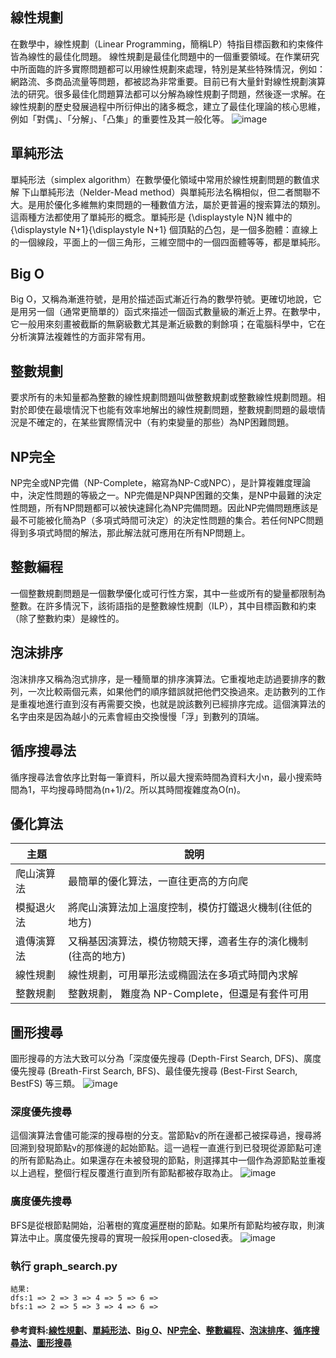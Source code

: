 ## 線性規劃
在數學中，線性規劃（Linear Programming，簡稱LP）特指目標函數和約束條件皆為線性的最佳化問題。
線性規劃是最佳化問題中的一個重要領域。在作業研究中所面臨的許多實際問題都可以用線性規劃來處理，特別是某些特殊情況，例如：網路流、多商品流量等問題，都被認為非常重要。目前已有大量針對線性規劃演算法的研究。很多最佳化問題算法都可以分解為線性規劃子問題，然後逐一求解。在線性規劃的歷史發展過程中所衍伸出的諸多概念，建立了最佳化理論的核心思維，例如「對偶」、「分解」、「凸集」的重要性及其一般化等。
![image](https://user-images.githubusercontent.com/47874872/123458617-d325e500-d617-11eb-9db3-205cfbcd7737.png)
## 單純形法
單純形法（simplex algorithm）在數學優化領域中常用於線性規劃問題的數值求解
下山單純形法（Nelder-Mead method）與單純形法名稱相似，但二者關聯不大。是用於優化多維無約束問題的一種數值方法，屬於更普遍的搜索算法的類別。這兩種方法都使用了單純形的概念。單純形是 {\displaystyle N}N 維中的 {\displaystyle N+1}{\displaystyle N+1} 個頂點的凸包，是一個多胞體：直線上的一個線段，平面上的一個三角形，三維空間中的一個四面體等等，都是單純形。
## Big O
Big O，又稱為漸進符號，是用於描述函式漸近行為的數學符號。更確切地說，它是用另一個（通常更簡單的）函式來描述一個函式數量級的漸近上界。在數學中，它一般用來刻畫被截斷的無窮級數尤其是漸近級數的剩餘項；在電腦科學中，它在分析演算法複雜性的方面非常有用。
## 整數規劃
要求所有的未知量都為整數的線性規劃問題叫做整數規劃或整數線性規劃問題。相對於即使在最壞情況下也能有效率地解出的線性規劃問題，整數規劃問題的最壞情況是不確定的，在某些實際情況中（有約束變量的那些）為NP困難問題。
## NP完全
NP完全或NP完備（NP-Complete，縮寫為NP-C或NPC），是計算複雜度理論中，決定性問題的等級之一。NP完備是NP與NP困難的交集，是NP中最難的決定性問題，所有NP問題都可以被快速歸化為NP完備問題。因此NP完備問題應該是最不可能被化簡為P（多項式時間可決定）的決定性問題的集合。若任何NPC問題得到多項式時間的解法，那此解法就可應用在所有NP問題上。
## 整數編程
一個整數規劃問題是一個數學優化或可行性方案，其中一些或所有的變量都限制為整數。在許多情況下，該術語指的是整數線性規劃（ILP），其中目標函數和約束（除了整數約束）是線性的。
## 泡沫排序
泡沫排序又稱為泡式排序，是一種簡單的排序演算法。它重複地走訪過要排序的數列，一次比較兩個元素，如果他們的順序錯誤就把他們交換過來。走訪數列的工作是重複地進行直到沒有再需要交換，也就是說該數列已經排序完成。這個演算法的名字由來是因為越小的元素會經由交換慢慢「浮」到數列的頂端。
## 循序搜尋法
循序搜尋法會依序比對每一筆資料，所以最大搜索時間為資料大小n，最小搜索時間為1，平均搜尋時間為(n+1)/2。所以其時間複雜度為Ο(n)。
## 優化算法
主題                | 說明
-------------------|----------------------------------------------------
爬山演算法 | 最簡單的優化算法，一直往更高的方向爬
模擬退火法 | 將爬山演算法加上溫度控制，模仿打鐵退火機制(往低的地方)
遺傳演算法 | 又稱基因演算法，模仿物競天擇，適者生存的演化機制(往高的地方)
線性規劃   | 線性規劃，可用單形法或橢圓法在多項式時間內求解
整數規劃   | 整數規劃， 難度為 NP-Complete，但還是有套件可用

## 圖形搜尋
圖形搜尋的方法大致可以分為「深度優先搜尋 (Depth-First Search, DFS)、廣度優先搜尋 (Breath-First Search, BFS)、最佳優先搜尋 (Best-First Search, BestFS) 等三類。
![image](https://user-images.githubusercontent.com/47874872/123459849-67dd1280-d619-11eb-8b9c-372aad68f007.png)
### 深度優先搜尋
這個演算法會儘可能深的搜尋樹的分支。當節點v的所在邊都己被探尋過，搜尋將回溯到發現節點v的那條邊的起始節點。這一過程一直進行到已發現從源節點可達的所有節點為止。如果還存在未被發現的節點，則選擇其中一個作為源節點並重複以上過程，整個行程反覆進行直到所有節點都被存取為止。
![image](https://user-images.githubusercontent.com/47874872/123459867-6d3a5d00-d619-11eb-8e96-9082ae4a55c9.png)
### 廣度優先搜尋
BFS是從根節點開始，沿著樹的寬度遍歷樹的節點。如果所有節點均被存取，則演算法中止。廣度優先搜尋的實現一般採用open-closed表。
![image](https://user-images.githubusercontent.com/47874872/123459896-74616b00-d619-11eb-9a8e-459b95dd0cb3.png)
### 執行 graph_search.py  
```
結果:
dfs:1 => 2 => 3 => 4 => 5 => 6 =>
bfs:1 => 2 => 5 => 3 => 4 => 6 =>
```
#### 參考資料:[線性規劃](https://zh.wikipedia.org/wiki/%E7%BA%BF%E6%80%A7%E8%A7%84%E5%88%92)、[單純形法](https://zh.wikipedia.org/wiki/%E5%8D%95%E7%BA%AF%E5%BD%A2%E6%B3%95)、[Big O](https://zh.wikipedia.org/wiki/%E5%A4%A7O%E7%AC%A6%E5%8F%B7)、[NP完全](https://zh.wikipedia.org/wiki/NP%E5%AE%8C%E5%85%A8)、[整數編程](https://zh.wikipedia.org/wiki/%E5%86%92%E6%B3%A1%E6%8E%92%E5%BA%8F)、[泡沫排序](https://en.wikipedia.org/wiki/Integer_programming)、[循序搜尋法](http://spaces.isu.edu.tw/upload/18833/3/web/search.htm)、[圖形搜尋](http://programmermagazine.github.io/201406/htm/focus1.html)
